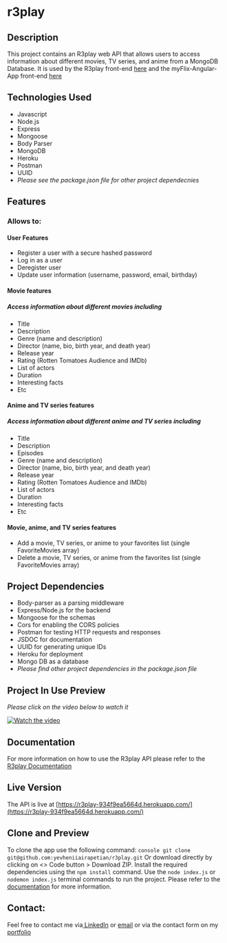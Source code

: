# r3play

## Description
This project contains an R3play web API that allows users to access information about different movies, TV series, and anime from a MongoDB Database. It is used by the R3play front-end [here](https://github.com/yevheniiairapetian/r3play-client) and the myFlix-Angular-App front-end [here](https://github.com/yevheniiairapetian/myFlix-Angular-client)

## Technologies Used
- Javascript
- Node.js
- Express
- Mongoose
- Body Parser
- MongoDB
- Heroku
- Postman
- UUID
- _Please see the package.json file for other project dependecnies_


## Features
### Allows to:
#### User Features
- Register a user with a secure hashed password
- Log in as a user
- Deregister user
- Update user information (username, password, email, birthday)
#### Movie features
##### Access information about different movies including 
- Title
- Description
- Genre (name and description)
- Director (name, bio, birth year, and death year)
- Release year
- Rating (Rotten Tomatoes Audience and IMDb) 
- List of actors
- Duration
- Interesting facts
- Etc
#### Anime and TV series features
##### Access information about different anime and TV series including 
- Title
- Description
- Episodes
- Genre (name and description)
- Director (name, bio, birth year, and death year)
- Release year
- Rating (Rotten Tomatoes Audience and IMDb) 
- List of actors
- Duration
- Interesting facts
- Etc
#### Movie, anime, and TV series features
- Add a movie, TV series, or anime to your favorites list (single FavoriteMovies array)
- Delete a movie, TV series, or anime from the favorites list (single FavoriteMovies array)

## Project Dependencies
- Body-parser as a parsing middleware
- Express/Node.js for the backend
- Mongoose for the schemas
- Cors for enabling the CORS policies
- Postman for testing HTTP requests and responses
- JSDOC for documentation
- UUID for generating unique IDs
- Heroku for deployment
- Mongo DB as a database
- _Please find other project dependencies in the package.json file_
      
## Project In Use Preview
_Please click on the video below to watch it_   

[![Watch the video](https://i.ibb.co/C1mSB2M/2023-10-22-16h13-32.png)](https://streamable.com/axny8v)


## Documentation
For more information on how to use the R3play API please refer to the [R3play Documentation](https://yevheniiairapetian.github.io/r3play-documentation/)

## Live Version
The API is live at [https://r3play-934f9ea5664d.herokuapp.com/](https://r3play-934f9ea5664d.herokuapp.com/)

## Clone and Preview 
To clone the app use the following command:
```console git clone git@github.com:yevheniiairapetian/r3play.git```
Or download directly by clicking on <> Code button > Download ZIP. 
Install the required dependencies using the ```npm install``` command. Use the ```node index.js``` or ```nodemon index.js``` terminal commands to run the project.
Please refer to the [documentation](https://r3play-934f9ea5664d.herokuapp.com/documentation) for more information.

## Contact:
Feel free to contact me via[ LinkedIn](https://www.linkedin.com/in/yevheniiairapetian/) or [email](mailto:contact@yevheniiairapetian.com) or via the contact form on my [portfolio](https://yevheniiairapetian.com/#/contact) 
